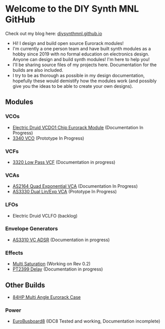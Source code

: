 # Welcome to the DIY Synth MNL GitHub
Check out my blog here: [diysynthmnl.github.io](https://diysynthmnl.github.io)
- Hi! I design and build open source Eurorack modules!
- I'm currently a one person team and have built synth modules as a hobby since 2019 with no formal education on electronics design. Anyone can design and build synth modules! I'm here to help you!
- I'll be sharing source files of my projects here. Documentation for the builds are also included.
- I try to be as thorough as possible in my design documentation, hopefully these would demistify how the modules work (and possibly give you the ideas to be able to create your own designs).

## Modules
### VCOs
- [Electric Druid VCDO1 Chip Eurorack Module](https://github.com/DIYSynthMNL/Eurorack-Electric-Druid-VCDO1) (Documentation In Progress)
- [3340 VCO](https://github.com/DIYSynthMNL/Eurorack-3340-VCO) (Prototype In Progress)

### VCFs
- [3320 Low Pass VCF](https://github.com/DIYSynthMNL/Eurorack-3320-VCF) (Documentation in progress)

### VCAs
- [AS2164 Quad Exponential VCA](https://github.com/DIYSynthMNL/Eurorack-2164-Quad-Exponential-VCA) (Documentation In Progress)
- [AS3330 Dual Lin/Exp VCA](https://github.com/DIYSynthMNL/Eurorack-3330-Dual-Lin-Exp-VCA) (Prototype In Progress)

### LFOs
- Electric Druid VCLFO (backlog)

### Envelope Generators
- [AS3310 VC ADSR](https://github.com/DIYSynthMNL/Eurorack-3310-ADSR) (Documentation in progress)

### Effects
- [Multi Saturation](https://github.com/DIYSynthMNL/Eurorack-Multi-Saturation-Module) (Working on Rev 0.2)
- [PT2399 Delay](https://github.com/DIYSynthMNL/Eurorack-PT2399-Delay) (Documentation in progress)

## Other Builds
- [84HP Multi Angle Eurorack Case](https://github.com/DIYSynthMNL/Multi-Angle-Eurorack-1-Row-Case)
### Power
- [EuroBusboard8](https://github.com/DIYSynthMNL/EuroBusboard) (IDC8 Tested and working, Documentation incomplete)

